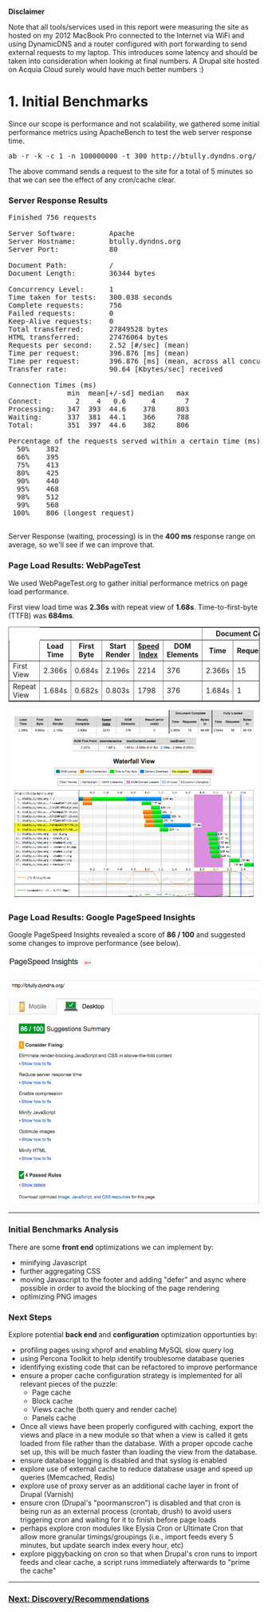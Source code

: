 
**Disclaimer**

Note that all tools/services used in this report were measuring the site as hosted on my 2012 MacBook Pro connected to the Internet via WiFi and using DynamicDNS and a router configured with port forwarding to send external requests to my laptop. This introduces some latency and should be taken into consideration when looking at final numbers. A Drupal site hosted on Acquia Cloud surely would have much better numbers :)

# 1. Initial Benchmarks

Since our scope is performance and not scalability, we gathered some initial performance metrics using ApacheBench to test the web server response time.

<pre>ab -r -k -c 1 -n 100000000 -t 300 http://btully.dyndns.org/</pre>

The above command sends a request to the site for a total of 5 minutes so that we can see the effect of any cron/cache clear.

### Server Response Results
<pre>
Finished 756 requests

Server Software:        Apache
Server Hostname:        btully.dyndns.org
Server Port:            80

Document Path:          /
Document Length:        36344 bytes

Concurrency Level:      1
Time taken for tests:   300.038 seconds
Complete requests:      756
Failed requests:        0
Keep-Alive requests:    0
Total transferred:      27849528 bytes
HTML transferred:       27476064 bytes
Requests per second:    2.52 [#/sec] (mean)
Time per request:       396.876 [ms] (mean)
Time per request:       396.876 [ms] (mean, across all concurrent requests)
Transfer rate:          90.64 [Kbytes/sec] received

Connection Times (ms)
              min  mean[+/-sd] median   max
Connect:        2    4   0.6      4       7
Processing:   347  393  44.6    378     803
Waiting:      337  381  44.1    366     788
Total:        351  397  44.6    382     806

Percentage of the requests served within a certain time (ms)
  50%    382
  66%    395
  75%    413
  80%    425
  90%    440
  95%    468
  98%    512
  99%    568
 100%    806 (longest request)
 </pre>
 
 Server Response (waiting, processing) is in the **400 ms** response range on average, so we'll see if we can improve that.
 

###  Page Load Results: WebPageTest

We used WebPageTest.org to gather initial performance metrics on page load performance. 

First view load time was **2.36s** with repeat view of **1.68s**. Time-to-first-byte (TTFB) was **684ms**.

[](http://www.webpagetest.org/result/160524_7Q_1Q6F/)

<table id="tableResults" class="pretty" align="center" border="1" cellpadding="10" cellspacing="0">
	<tbody>
		<tr>
			<th align="center" class="empty" valign="middle" style="border:1px white solid;"></th>
			<th align="center" class="empty" valign="middle" colspan="5"></th>
			<th align="center" class="border" valign="middle" colspan="3">Document Complete</th>
			<th align="center" class="border" valign="middle" colspan="4">Fully Loaded</th>
		</tr>
		<tr>
			<th align="center" class="empty" valign="middle"></th>
			<th align="center" valign="middle">Load Time</th>
			<th align="center" valign="middle">First Byte</th>
			<th align="center" valign="middle">Start Render</th>
			<th align="center" valign="middle"><a href="https://sites.google.com/a/webpagetest.org/docs/using-webpagetest/metrics/speed-index" target="_blank">Speed Index</a></th>
			<th align="center" valign="middle">DOM Elements</th>
			<th align="center" class="border" valign="middle">Time</th>
			<th align="center" valign="middle">Requests</th>
			<th align="center" valign="middle">Bytes In</th>
			<th align="center" class="border" valign="middle">Time</th>
			<th align="center" valign="middle">Requests</th>
			<th align="center" valign="middle">Bytes In</th>
			<th align="center" valign="middle">Cost</th>
		</tr>
		<tr>
			<td align="left" valign="middle">First View </td>
			<td id="fvLoadTime" valign="middle">2.366s</td>
			<td id="fvTTFB" valign="middle">0.684s</td>
			<td id="fvStartRender" valign="middle">2.196s</td>
			<td id="fvVisual" valign="middle">2214</td>
			<td id="fvDomElements" valign="middle">376</td>
			<td id="fvDocComplete" class="border" valign="middle">2.366s</td>
			<td id="fvRequestsDoc" valign="middle">15</td>
			<td id="fvBytesDoc" valign="middle">94 KB</td>
			<td id="fvFullyLoaded" class="border" valign="middle">2.544s</td>
			<td id="fvRequests" valign="middle">16</td>
			<td id="fvBytes" valign="middle">99 KB</td>
		</tr>
		<tr>
			<td align="left" class="even" valign="middle">Repeat View </td>
			<td id="rvLoadTime" class="even" valign="middle">1.684s</td>
			<td id="rvTTFB" class="even" valign="middle">0.682s</td>
			<td id="rvStartRender" class="even" valign="middle">0.803s</td>
			<td id="rvVisual" class="even" valign="middle">1798</td>
			<td id="rvDomElements" class="even" valign="middle">376</td>
			<td id="rvDocComplete" class="even border" valign="middle">1.684s</td>
			<td id="rvRequestsDoc" class="even" valign="middle">1</td>
			<td id="rvBytesDoc" class="even" valign="middle">37 KB</td>
			<td id="rvFullyLoaded" class="even border" valign="middle">1.684s</td>
			<td id="rvRequests" class="even" valign="middle">1</td>
			<td id="rvBytes" class="even" valign="middle">37 KB</td>
		</tr>
	</tbody>
</table>


  ![](images/webpagetest-initial-metrics.png)

###  Page Load Results: Google PageSpeed Insights

Google PageSpeed Insights revealed a score of **86 / 100** and suggested some changes to improve performance (see below).

![](images/google-pagespeed-initial-metrics.png)


---

### Initial Benchmarks Analysis

There are some **front end** optimizations we can implement by:
* minifying Javascript
* further aggregating CSS
* moving Javascript to the footer and adding "defer" and async where possible in order to avoid the blocking of the page rendering
* optimizing PNG images


### Next Steps
Explore potential **back end** and **configuration** optimization opportunties by:
* profiling pages using xhprof and enabling MySQL slow query log
* using Percona Toolkit to help identify troublesome database queries
* identifying existing code that can be refactored to improve performance
* ensure a proper cache configuration strategy is implemented for all relevant pieces of the puzzle:
  * Page cache
  * Block cache
  * Views cache (both query and render cache)
  * Panels cache
* Once all views have been properly configured with caching, export the views and place in a new module so that when a view is called it gets loaded from file rather than the database. With a proper opcode cache set up, this will be much faster than loading the view from the database.
* ensure database logging is disabled and that syslog is enabled
* explore use of external cache to reduce database usage and speed up queries (Memcached, Redis)
* explore use of proxy server as an additional cache layer in front of Drupal (Varnish)
* ensure cron (Drupal's "poormanscron") is disabled and that cron is being run as an external process (crontab, drush) to avoid users triggering cron and waiting for it to finish before page loads
* perhaps explore cron modules like Elysia Cron or Ultimate Cron that allow more granular timings/groupings (i.e., import feeds every 5 minutes, but update search index every hour, etc)  
* explore piggybacking on cron so that when Drupal's cron runs to import feeds and clear cache, a script runs immediately afterwards to "prime the cache"



---

### [Next: Discovery/Recommendations](02-discovery-recommendations.md)
